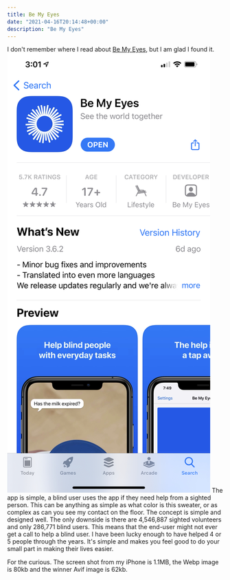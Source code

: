 ```yaml
---
title: Be My Eyes
date: "2021-04-16T20:14:48+00:00"
description: "Be My Eyes"
---
```

I don't remember where I read about [Be My Eyes](https://apps.apple.com/us/app/be-my-eyes/id905177575), but I am glad I found it.
![Be-My-Eyes](./IMG_0BB0BFCEEE34-1.jpg)
The app is simple, a blind user uses the app if they need help from a sighted person.
This can be anything as simple as what color is this sweater, or as complex as can you see my contact on the floor. The concept is simple and designed well. The only downside is there are 4,546,887 sighted volunteers and only 286,771 blind users.
This means that the end-user might not ever get a call to help a blind user. I have been lucky enough to have helped 4 or 5 people through the years. It's simple and makes you feel good to do your small part in making their lives easier.

For the curious. The screen shot from my iPhone is 1.1MB, the Webp image is 80kb and the winner Avif image is 62kb.
